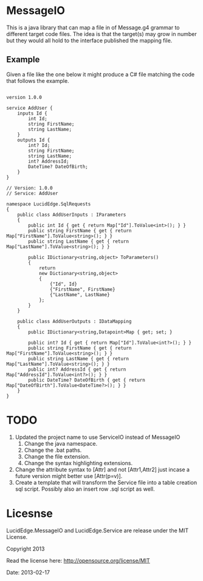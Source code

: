# MessageIO

This is a java library that can map a file in of Message.g4 grammar to different target
code files.  The idea is that the target(s) may grow in number but they would all hold
to the interface published the mapping file.

## Example

Given a file like the one below it might produce a C# file matching the code that follows
the example.

```CSharp

version 1.0.0

service AddUser {
	inputs Id {
		int Id;
		string FirstName;
		string LastName;
	}
	outputs Id {
		int? Id;
		string FirstName;
		string LastName;
		int? AddressId;
		DateTime? DateOfBirth;
	}
}

```

```CSharp
// Version: 1.0.0
// Service: AddUser

namespace LucidEdge.SqlRequests
{
	public class AddUserInputs : IParameters
	{
		public int Id { get { return Map["Id"].ToValue<int>(); } }
		public string FirstName { get { return Map["FirstName"].ToValue<string>(); } }
		public string LastName { get { return Map["LastName"].ToValue<string>(); } }

		public IDictionary<string,object> ToParameters()
		{
			return
			new Dictionary<string,object>
			{
				{"Id", Id}
				{"FirstName", FirstName}
				{"LastName", LastName}
			};
		}
	}

	public class AddUserOutputs : IDataMapping
	{
		public IDictionary<string,Datapoint>Map { get; set; }

		public int? Id { get { return Map["Id"].ToValue<int?>(); } }
		public string FirstName { get { return Map["FirstName"].ToValue<string>(); } }
		public string LastName { get { return Map["LastName"].ToValue<string>(); } }
		public int? AddressId { get { return Map["AddressId"].ToValue<int?>(); } }
		public DateTime? DateOfBirth { get { return Map["DateOfBirth"].ToValue<DateTime?>(); } }
	}
}
```

# TODO

1. Updated the project name to use ServiceIO instead of MessageIO
	1. Change the java namespace.
	1. Change the .bat paths.
	1. Change the file extension.
	1. Change the syntax highlighting extensions.
1. Change the attribute syntax to [Attr] and not [Attr1,Attr2] just incase
a future version might better use [Attr(p=v)].
1. Create a template that will transform the Service file into a table creation sql script.  Possibly also an insert row .sql script as well.

# Licesnse

LucidEdge.MessageIO and LucidEdge.Service are release under the MIT License.

Copyright 2013

Read the license here: http://opensource.org/license/MIT

Date: 2013-02-17
